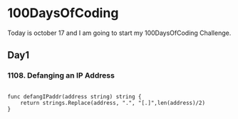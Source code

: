 # 100DaysOfCoding

Today is october 17 and I am going to start my 100DaysOfCoding Challenge.


## Day1
### 1108. Defanging an IP Address


```

func defangIPaddr(address string) string {
    return strings.Replace(address, ".", "[.]",len(address)/2)
}
```



